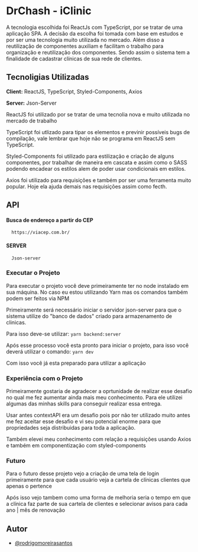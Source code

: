 
# DrChash - iClinic

A tecnologia escolhida foi ReactJs com TypeScript, por se tratar de uma aplicação SPA.
A decisão da escolha foi tomada com base em estudos e por ser uma tecnologia muito utilizada no mercado.
Além disso a reutilização de componentes auxiliam e facilitam o trabalho para organização e reutilização dos componentes.
Sendo assim o sistema tem a finalidade de cadastrar clínicas de sua rede de clientes.

## Tecnoligias Utilizadas

**Client:** ReactJS, TypeScript, Styled-Components, Axios

**Server:** Json-Server

ReactJS foi utilizado por se tratar de uma tecnolia nova e muito utilizada no mercado de trabalho

TypeScript foi utlizado para tipar os elementos e previnir possíveis bugs de compilação, vale lembrar que hoje não se programa em ReactJS sem TypeScript.

Styled-Components foi utilizado para estilização e criação de alguns componentes, por trabalhar de maneira em cascata e assim como o SASS podendo encadear os estilos alem de poder usar condicionais em estilos.

Axios foi utilizado para requisições e também por ser uma ferramenta muito popular. Hoje ela ajuda demais nas requisições assim como fecth.


## API

#### Busca de endereço a partir do CEP

```http
  https://viacep.com.br/
```

#### SERVER

```http
  Json-server
```
### Executar o Projeto

Para executar o projeto você deve primeiramente ter no node instalado em sua máquina. No caso eu estou utilizando Yarn mas os comandos também podem ser feitos via NPM

Primeiramente será necessário iniciar o servidor json-server para que o sistema utilize do "banco de dados" criado para armazenamento de clinicas.

Para isso deve-se utilizar: `yarn backend:server`

Após esse processo você esta pronto para iniciar o projeto, para isso você deverá utilizar o comando: `yarn dev`

Com isso você já esta preparado para utilizar a aplicação

### Experiência com o Projeto

Primeiramente gostaria de agradecer a oprtunidade de realizar esse desafio no qual me fez aumentar ainda mais meu conhecimento. 
Para ele utilizei algumas das minhas skills para conseguir realizar essa entrega.

Usar antes contextAPI era um desafio pois por não ter utilizado muito antes me fez aceitar esse desafio e vi seu potencial enorme para que propriedades seja distribuidas para toda a aplicação.

Também elevei meu conhecimento com relação a requisições usando Axios e também em componentização com styled-components

### Futuro
Para o futuro desse projeto vejo a criação de uma tela de login primeiramente para que cada usuário veja a cartela de clínicas clientes que apenas o pertence

Após isso vejo tambem como uma forma de melhoria seria o tempo em que a clínica faz parte de sua cartela de clientes e selecionar avisos para cada ano | mês de renovação

## Autor

- [@rodrigomoreirasantos](https://github.com/rodrigomoreirasantos)


